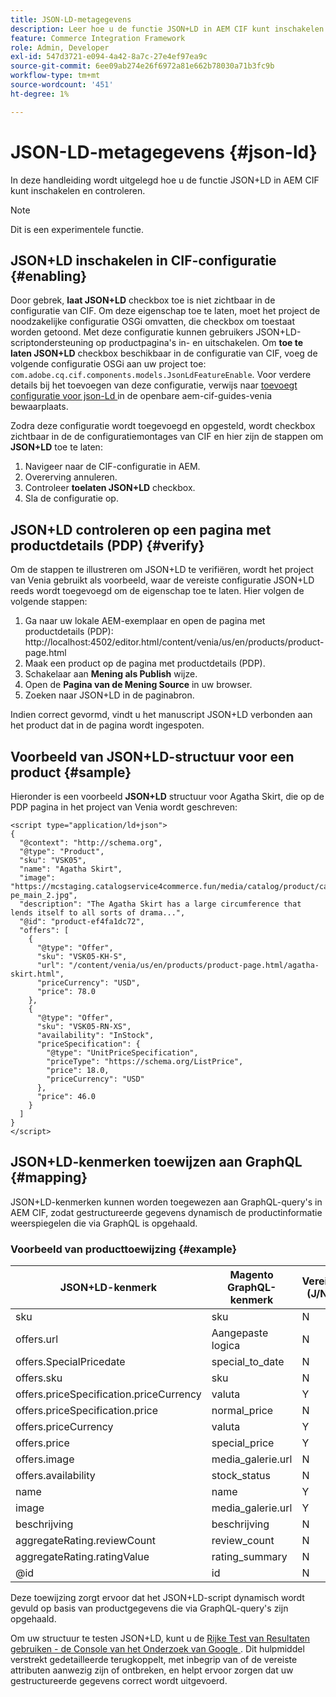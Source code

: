 ```yaml
---
title: JSON-LD-metagegevens
description: Leer hoe u de functie JSON+LD in AEM CIF kunt inschakelen en controleren.
feature: Commerce Integration Framework
role: Admin, Developer
exl-id: 547d3721-e094-4a42-8a7c-27e4ef97ea9c
source-git-commit: 6ee09ab274e26f6972a81e662b78030a71b3fc9b
workflow-type: tm+mt
source-wordcount: '451'
ht-degree: 1%

---
```


# JSON-LD-metagegevens {#json-ld}

In deze handleiding wordt uitgelegd hoe u de functie JSON+LD in AEM CIF kunt inschakelen en controleren.

>[!NOTE]
>
> Dit is een experimentele functie.

## JSON+LD inschakelen in CIF-configuratie {#enabling}

Door gebrek, **laat JSON+LD** checkbox toe is niet zichtbaar in de configuratie van CIF. Om deze eigenschap toe te laten, moet het project de noodzakelijke configuratie OSGi omvatten, die checkbox om toestaat worden getoond. Met deze configuratie kunnen gebruikers JSON+LD-scriptondersteuning op productpagina&#39;s in- en uitschakelen.
Om **toe te laten JSON+LD** checkbox beschikbaar in de configuratie van CIF, voeg de volgende configuratie OSGi aan uw project toe: `
com.adobe.cq.cif.components.models.JsonLdFeatureEnable`.
Voor verdere details bij het toevoegen van deze configuratie, verwijs naar [ toevoegt configuratie voor json-Ld ](https://github.com/adobe/aem-cif-guides-venia/blob/main/ui.config/src/main/content/jcr_root/apps/venia/osgiconfig/config/com.adobe.cq.cif.components.models.JsonLdFeatureEnable.cfg.json) in de openbare aem-cif-guides-venia bewaarplaats.

Zodra deze configuratie wordt toegevoegd en opgesteld, wordt checkbox zichtbaar in de de configuratiemontages van CIF en hier zijn de stappen om **JSON+LD** toe te laten:

1. Navigeer naar de CIF-configuratie in AEM.
1. Overerving annuleren.
1. Controleer **toelaten JSON+LD** checkbox.
1. Sla de configuratie op.

## JSON+LD controleren op een pagina met productdetails (PDP) {#verify}

Om de stappen te illustreren om JSON+LD te verifiëren, wordt het project van Venia gebruikt als voorbeeld, waar de vereiste configuratie JSON+LD reeds wordt toegevoegd om de eigenschap toe te laten. Hier volgen de volgende stappen:

1. Ga naar uw lokale AEM-exemplaar en open de pagina met productdetails (PDP): http://localhost:4502/editor.html/content/venia/us/en/products/product-page.html
1. Maak een product op de pagina met productdetails (PDP).
1. Schakelaar aan **Mening als Publish** wijze.
1. Open de **Pagina van de Mening Source** in uw browser.
1. Zoeken naar JSON+LD in de paginabron.

Indien correct gevormd, vindt u het manuscript JSON+LD verbonden aan het product dat in de pagina wordt ingespoten.

## Voorbeeld van JSON+LD-structuur voor een product {#sample}

Hieronder is een voorbeeld **JSON+LD** structuur voor Agatha Skirt, die op de PDP pagina in het project van Venia wordt geschreven:

```
<script type="application/ld+json">
{
  "@context": "http://schema.org",
  "@type": "Product",
  "sku": "VSK05",
  "name": "Agatha Skirt",
  "image": "https://mcstaging.catalogservice4commerce.fun/media/catalog/product/cache/926ea6fc2ad48a7202ff4587b6c2768e/v/s/vsk05-pe_main_2.jpg",
  "description": "The Agatha Skirt has a large circumference that lends itself to all sorts of drama...",
  "@id": "product-ef4fa1dc72",
  "offers": [
    {
      "@type": "Offer",
      "sku": "VSK05-KH-S",
      "url": "/content/venia/us/en/products/product-page.html/agatha-skirt.html",
      "priceCurrency": "USD",
      "price": 78.0
    },
    {
      "@type": "Offer",
      "sku": "VSK05-RN-XS",
      "availability": "InStock",
      "priceSpecification": {
        "@type": "UnitPriceSpecification",
        "priceType": "https://schema.org/ListPrice",
        "price": 18.0,
        "priceCurrency": "USD"
      },
      "price": 46.0
    }
  ]
}
</script>
```

## JSON+LD-kenmerken toewijzen aan GraphQL {#mapping}

JSON+LD-kenmerken kunnen worden toegewezen aan GraphQL-query&#39;s in AEM CIF, zodat gestructureerde gegevens dynamisch de productinformatie weerspiegelen die via GraphQL is opgehaald.

### Voorbeeld van producttoewijzing {#example}

| JSON+LD-kenmerk | Magento GraphQL-kenmerk | Vereist (J/N) |
|---------------------------------|-------------------|---|
| sku | sku | N |
| offers.url | Aangepaste logica | N |
| offers.SpecialPricedate | special_to_date | N |
| offers.sku | sku | N |
| offers.priceSpecification.priceCurrency | valuta | Y |
| offers.priceSpecification.price | normal_price | N |
| offers.priceCurrency | valuta | Y |
| offers.price | special_price | Y |
| offers.image | media_galerie.url | N |
| offers.availability | stock_status | N |
| name | name | Y |
| image | media_galerie.url | Y |
| beschrijving | beschrijving | N |
| aggregateRating.reviewCount | review_count | N |
| aggregateRating.ratingValue | rating_summary | N |
| @id | id | N |

Deze toewijzing zorgt ervoor dat het JSON+LD-script dynamisch wordt gevuld op basis van productgegevens die via GraphQL-query&#39;s zijn opgehaald.

Om uw structuur te testen JSON+LD, kunt u de [ Rijke Test van Resultaten gebruiken - de Console van het Onderzoek van Google ](https://search.google.com/test/rich-results/result?id=wtU3LVIEM8H7Aaf5qqK9qw). Dit hulpmiddel verstrekt gedetailleerde terugkoppelt, met inbegrip van of de vereiste attributen aanwezig zijn of ontbreken, en helpt ervoor zorgen dat uw gestructureerde gegevens correct wordt uitgevoerd.
